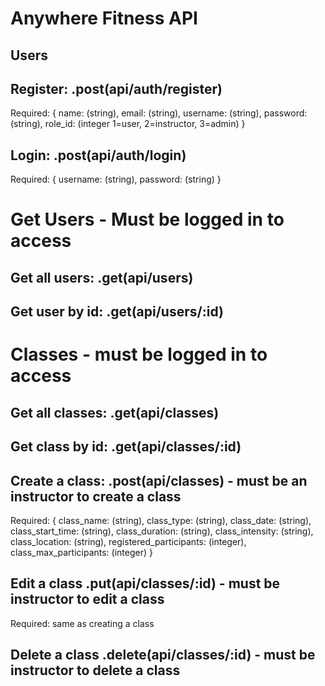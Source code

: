 # Anywhere Fitness API

## Users 

## Register: .post(api/auth/register)

Required: {
    name: (string),
    email: (string),
    username: (string),
    password: (string),
    role_id: (integer 1=user, 2=instructor, 3=admin)
}

## Login: .post(api/auth/login)

Required: {
    username: (string),
    password: (string)
}


# Get Users - Must be logged in to access

## Get all users: .get(api/users)

## Get user by id: .get(api/users/:id)


# Classes - must be logged in to access

## Get all classes: .get(api/classes)

## Get class by id: .get(api/classes/:id)

## Create a class: .post(api/classes) - must be an instructor to create a class

Required: {
    class_name: (string),
    class_type: (string),
    class_date: (string),
    class_start_time: (string),
    class_duration: (string),
    class_intensity: (string),
    class_location: (string),
    registered_participants: (integer),
    class_max_participants: (integer)
}

## Edit a class .put(api/classes/:id) - must be instructor to edit a class

Required: same as creating a class

## Delete a class .delete(api/classes/:id) - must be instructor to delete a class